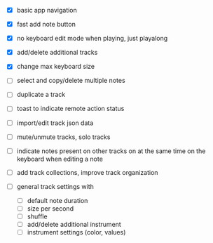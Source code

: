 - [x] basic app navigation
- [x] fast add note button
- [x] no keyboard edit mode when playing, just playalong
- [x] add/delete additional tracks
- [x] change max keyboard size

- [ ] select and copy/delete multiple notes
- [ ] duplicate a track
- [ ] toast to indicate remote action status
- [ ] import/edit track json data
- [ ] mute/unmute tracks, solo tracks
- [ ] indicate notes present on other tracks on at the same time on the keyboard
      when editing a note
- [ ] add track collections, improve track organization

- [ ] general track settings with
  - [ ] default note duration
  - [ ] size per second
  - [ ] shuffle
  - [ ] add/delete additional instrument
  - [ ] instrument settings (color, values)
